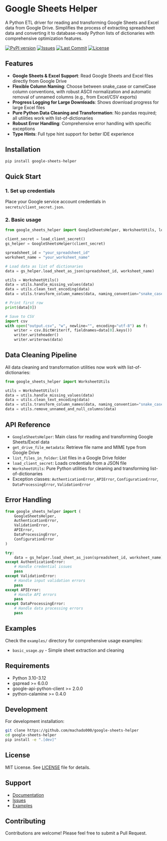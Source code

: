 # Google Sheets Helper

A Python ETL driver for reading and transforming Google Sheets and Excel data from Google Drive. Simplifies the process of extracting spreadsheet data and converting it to database-ready Python lists of dictionaries with comprehensive optimization features.

[![PyPI version](https://img.shields.io/pypi/v/google-sheets-helper)](https://pypi.org/project/google-sheets-helper/)
[![Issues](https://img.shields.io/github/issues/machado000/google-sheets-helper)](https://github.com/machado000/google-sheets-helper/issues)
[![Last Commit](https://img.shields.io/github/last-commit/machado000/google-sheets-helper)](https://github.com/machado000/google-sheets-helper/commits/main)
[![License](https://img.shields.io/badge/License-MIT-yellow.svg)](https://github.com/machado000/google-sheets-helper/blob/main/LICENSE)

## Features

- **Google Sheets & Excel Support**: Read Google Sheets and Excel files directly from Google Drive
- **Flexible Column Naming**: Choose between snake_case or camelCase column conventions, with robust ASCII normalization and automatic removal of unnamed columns (e.g., from Excel/CSV exports)
- **Progress Logging for Large Downloads**: Shows download progress for large Excel files
- **Pure Python Data Cleaning and Transformation**: No pandas required; all utilities work with list-of-dictionaries
- **Robust Error Handling**: Comprehensive error handling with specific exceptions
- **Type Hints**: Full type hint support for better IDE experience

## Installation

```bash
pip install google-sheets-helper
```

## Quick Start

### 1. Set up credentials

Place your Google service account credentials in `secrets/client_secret.json`.

### 2. Basic usage

```python
from google_sheets_helper import GoogleSheetsHelper, WorksheetUtils, load_client_secret

client_secret = load_client_secret()
gs_helper = GoogleSheetsHelper(client_secret)

spreadsheet_id = "your_spreadsheet_id"
worksheet_name = "your_worksheet_name"

# Load data as list of dictionaries
data = gs_helper.load_sheet_as_json(spreadsheet_id, worksheet_name)

utils = WorksheetUtils()
data = utils.handle_missing_values(data)
data = utils.clean_text_encoding(data)
data = utils.transform_column_names(data, naming_convention="snake_case")

# Print first row
print(data[0])

# Save to CSV
import csv
with open("output.csv", "w", newline="", encoding="utf-8") as f:
    writer = csv.DictWriter(f, fieldnames=data[0].keys())
    writer.writeheader()
    writer.writerows(data)
```

## Data Cleaning Pipeline

All data cleaning and transformation utilities now work with list-of-dictionaries:

```python
from google_sheets_helper import WorksheetUtils

utils = WorksheetUtils()
data = utils.handle_missing_values(data)
data = utils.clean_text_encoding(data)
data = utils.transform_column_names(data, naming_convention="snake_case")
data = utils.remove_unnamed_and_null_columns(data)
```

## API Reference

- `GoogleSheetsHelper`: Main class for reading and transforming Google Sheets/Excel data
- `get_drive_file_metadata`: Retrieve file name and MIME type from Google Drive
- `list_files_in_folder`: List files in a Google Drive folder
- `load_client_secret`: Loads credentials from a JSON file
- `WorksheetUtils`: Pure Python utilities for cleaning and transforming list-of-dictionaries
- Exception classes: `AuthenticationError`, `APIError`, `ConfigurationError`, `DataProcessingError`, `ValidationError`

## Error Handling

```python
from google_sheets_helper import (
    GoogleSheetsHelper,
    AuthenticationError,
    ValidationError,
    APIError,
    DataProcessingError,
    ConfigurationError
)

try:
    data = gs_helper.load_sheet_as_json(spreadsheet_id, worksheet_name)
except AuthenticationError:
    # Handle credential issues
    pass
except ValidationError:
    # Handle input validation errors
    pass
except APIError:
    # Handle API errors
    pass
except DataProcessingError:
    # Handle data processing errors
    pass
```

## Examples

Check the `examples/` directory for comprehensive usage examples:

- `basic_usage.py` - Simple sheet extraction and cleaning

## Requirements

- Python 3.10-3.12
- gspread >= 6.0.0
- google-api-python-client >= 2.0.0
- python-calamine >= 0.4.0

## Development

For development installation:

```bash
git clone https://github.com/machado000/google-sheets-helper
cd google-sheets-helper
pip install -e ".[dev]"
```

## License

MIT License. See [LICENSE](LICENSE) file for details.

## Support

- [Documentation](https://github.com/machado000/google-sheets-helper#readme)
- [Issues](https://github.com/machado000/google-sheets-helper/issues)
- [Examples](examples/)

## Contributing

Contributions are welcome! Please feel free to submit a Pull Request.
